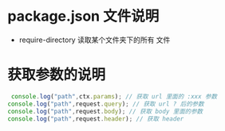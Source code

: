 # package.json 文件说明
- require-directory 读取某个文件夹下的所有 文件

# 获取参数的说明
```js
 console.log("path",ctx.params); // 获取 url 里面的 :xxx 参数
console.log("path",request.query); // 获取 url ? 后的参数
console.log("path",request.body); // 获取 body 里面的参数
console.log("path",request.header); // 获取 header

```
